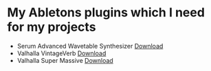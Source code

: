# My Abletons plugins which I need for my projects
- Serum Advanced Wavetable Synthesizer [Download](https://xferrecords.com/products/serum/)
- Valhalla VintageVerb [Download](https://valhalladsp.com/shop/reverb/valhalla-vintage-verb/)
- Valhalla Super Massive [Download](https://valhalladsp.com/shop/reverb/valhalla-supermassive/)
